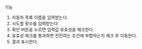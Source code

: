 기능
1. 자동차 목록 이름을 입력받는다.
2. 시도할 횟수를 입력받는다.
3. 확인 버튼을 누르면 입력값 유효성을 체크한다.
4. 유효성 체크를 통과하면 전진하는 조건에 부합하는지 체크 후 이동한다.
5. 결과 표시한다. 
